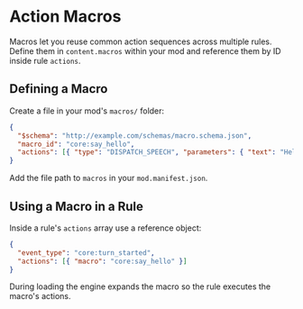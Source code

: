# Action Macros

Macros let you reuse common action sequences across multiple rules. Define them in `content.macros` within your mod and reference them by ID inside rule `actions`.

## Defining a Macro

Create a file in your mod's `macros/` folder:

```json
{
  "$schema": "http://example.com/schemas/macro.schema.json",
  "macro_id": "core:say_hello",
  "actions": [{ "type": "DISPATCH_SPEECH", "parameters": { "text": "Hello!" } }]
}
```

Add the file path to `macros` in your `mod.manifest.json`.

## Using a Macro in a Rule

Inside a rule's `actions` array use a reference object:

```json
{
  "event_type": "core:turn_started",
  "actions": [{ "macro": "core:say_hello" }]
}
```

During loading the engine expands the macro so the rule executes the macro's actions.
